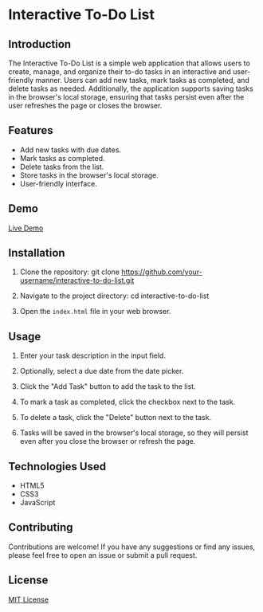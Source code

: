 # Interactive To-Do List

## Introduction

The Interactive To-Do List is a simple web application that allows users to create, manage, and organize their to-do tasks in an interactive and user-friendly manner. Users can add new tasks, mark tasks as completed, and delete tasks as needed. Additionally, the application supports saving tasks in the browser's local storage, ensuring that tasks persist even after the user refreshes the page or closes the browser.

## Features

- Add new tasks with due dates.
- Mark tasks as completed.
- Delete tasks from the list.
- Store tasks in the browser's local storage.
- User-friendly interface.

## Demo

[Live Demo](https://your-live-demo-url.com)

## Installation

1. Clone the repository: git clone https://github.com/your-username/interactive-to-do-list.git

2. Navigate to the project directory: cd interactive-to-do-list


3. Open the `index.html` file in your web browser.

## Usage

1. Enter your task description in the input field.

2. Optionally, select a due date from the date picker.

3. Click the "Add Task" button to add the task to the list.

4. To mark a task as completed, click the checkbox next to the task.

5. To delete a task, click the "Delete" button next to the task.

6. Tasks will be saved in the browser's local storage, so they will persist even after you close the browser or refresh the page.

## Technologies Used

- HTML5
- CSS3
- JavaScript

## Contributing

Contributions are welcome! If you have any suggestions or find any issues, please feel free to open an issue or submit a pull request.

## License

[MIT License](LICENSE)





